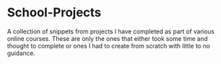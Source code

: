 ﻿# School-Projects

A collection of snippets from projects I have completed as part of various online courses. These are only the ones that either took some time and thought to complete or ones I had to create from scratch with little to no guidance.
